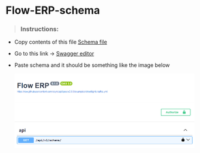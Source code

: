 # Flow-ERP-schema

> <h3>Instructions: </h1>

- Copy contents of this file [Schema file](https://github.com/eslam5464/Flow-ERP-schema/blob/main/schema.yaml)
- Go to this link -> [Swagger editor](https://editor-next.swagger.io)
- Paste schema and it should be something like the image below

  ![Schema sample](schema-sample.png)
